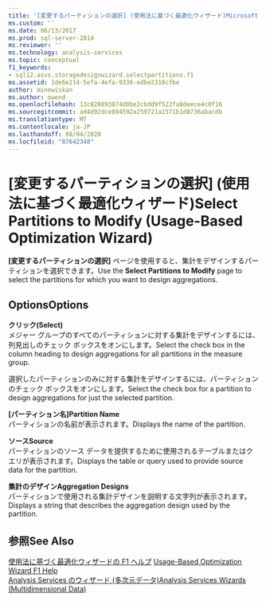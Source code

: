 ```yaml
---
title: '[変更するパーティションの選択] (使用法に基づく最適化ウィザード)Microsoft Docs'
ms.custom: ''
ms.date: 06/13/2017
ms.prod: sql-server-2014
ms.reviewer: ''
ms.technology: analysis-services
ms.topic: conceptual
f1_keywords:
- sql12.asvs.storagedesignwizard.selectpartitions.f1
ms.assetid: 1de6e214-5efa-4efa-9336-edbe2310cfbe
author: minewiskan
ms.author: owend
ms.openlocfilehash: 13c828893874d0be2cbdd9f522fa8deece4c0f16
ms.sourcegitcommit: ad4d92dce894592a259721a1571b1d8736abacdb
ms.translationtype: MT
ms.contentlocale: ja-JP
ms.lasthandoff: 08/04/2020
ms.locfileid: "87642348"
---
```

# <a name="select-partitions-to-modify-usage-based-optimization-wizard"></a><span data-ttu-id="654fa-102">[変更するパーティションの選択] (使用法に基づく最適化ウィザード)</span><span class="sxs-lookup"><span data-stu-id="654fa-102">Select Partitions to Modify (Usage-Based Optimization Wizard)</span></span>
  <span data-ttu-id="654fa-103">**[変更するパーティションの選択]** ページを使用すると、集計をデザインするパーティションを選択できます。</span><span class="sxs-lookup"><span data-stu-id="654fa-103">Use the **Select Partitions to Modify** page to select the partitions for which you want to design aggregations.</span></span>  
  
## <a name="options"></a><span data-ttu-id="654fa-104">Options</span><span class="sxs-lookup"><span data-stu-id="654fa-104">Options</span></span>  
 <span data-ttu-id="654fa-105">**クリック**</span><span class="sxs-lookup"><span data-stu-id="654fa-105">**(Select)**</span></span>  
 <span data-ttu-id="654fa-106">メジャー グループのすべてのパーティションに対する集計をデザインするには、列見出しのチェック ボックスをオンにします。</span><span class="sxs-lookup"><span data-stu-id="654fa-106">Select the check box in the column heading to design aggregations for all partitions in the measure group.</span></span>  
  
 <span data-ttu-id="654fa-107">選択したパーティションのみに対する集計をデザインするには、パーティションのチェック ボックスをオンにします。</span><span class="sxs-lookup"><span data-stu-id="654fa-107">Select the check box for a partition to design aggregations for just the selected partition.</span></span>  
  
 <span data-ttu-id="654fa-108">**[パーティション名]**</span><span class="sxs-lookup"><span data-stu-id="654fa-108">**Partition Name**</span></span>  
 <span data-ttu-id="654fa-109">パーティションの名前が表示されます。</span><span class="sxs-lookup"><span data-stu-id="654fa-109">Displays the name of the partition.</span></span>  
  
 <span data-ttu-id="654fa-110">**ソース**</span><span class="sxs-lookup"><span data-stu-id="654fa-110">**Source**</span></span>  
 <span data-ttu-id="654fa-111">パーティションのソース データを提供するために使用されるテーブルまたはクエリが表示されます。</span><span class="sxs-lookup"><span data-stu-id="654fa-111">Displays the table or query used to provide source data for the partition.</span></span>  
  
 <span data-ttu-id="654fa-112">**集計のデザイン**</span><span class="sxs-lookup"><span data-stu-id="654fa-112">**Aggregation Designs**</span></span>  
 <span data-ttu-id="654fa-113">パーティションで使用される集計デザインを説明する文字列が表示されます。</span><span class="sxs-lookup"><span data-stu-id="654fa-113">Displays a string that describes the aggregation design used by the partition.</span></span>  
  
## <a name="see-also"></a><span data-ttu-id="654fa-114">参照</span><span class="sxs-lookup"><span data-stu-id="654fa-114">See Also</span></span>  
 <span data-ttu-id="654fa-115">[使用法に基づく最適化ウィザードの F1 ヘルプ](usage-based-optimization-wizard-f1-help.md) </span><span class="sxs-lookup"><span data-stu-id="654fa-115">[Usage-Based Optimization Wizard F1 Help](usage-based-optimization-wizard-f1-help.md) </span></span>  
 [<span data-ttu-id="654fa-116">Analysis Services のウィザード &#40;多次元データ&#41;</span><span class="sxs-lookup"><span data-stu-id="654fa-116">Analysis Services Wizards &#40;Multidimensional Data&#41;</span></span>](analysis-services-wizards-multidimensional-data.md)  
  
  
